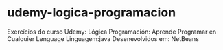 # udemy-logica-programacion
Exercícios do curso Udemy: Lógica Programación: Aprende Programar en Cualquier Lenguage
Linguagem:java
Desenevolvidos em: NetBeans

